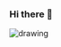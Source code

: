 ### Hi there 👋

![drawing](https://user-images.githubusercontent.com/115546774/195231021-2789a538-c054-4ca3-8a4e-3114ccbeeaeb.svg)
